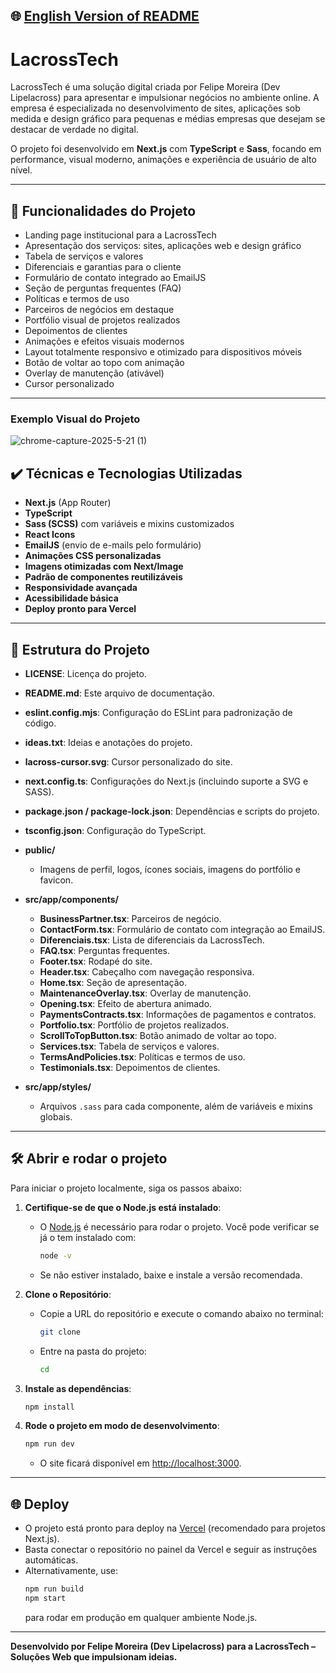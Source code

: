 ## 🌐 [English Version of README](README_EN.md)

# LacrossTech

LacrossTech é uma solução digital criada por Felipe Moreira (Dev Lipelacross) para apresentar e impulsionar negócios no ambiente online. A empresa é especializada no desenvolvimento de sites, aplicações sob medida e design gráfico para pequenas e médias empresas que desejam se destacar de verdade no digital.

O projeto foi desenvolvido em **Next.js** com **TypeScript** e **Sass**, focando em performance, visual moderno, animações e experiência de usuário de alto nível.

---

## 🔨 Funcionalidades do Projeto

- Landing page institucional para a LacrossTech
- Apresentação dos serviços: sites, aplicações web e design gráfico
- Tabela de serviços e valores
- Diferenciais e garantias para o cliente
- Formulário de contato integrado ao EmailJS
- Seção de perguntas frequentes (FAQ)
- Políticas e termos de uso
- Parceiros de negócios em destaque
- Portfólio visual de projetos realizados
- Depoimentos de clientes
- Animações e efeitos visuais modernos
- Layout totalmente responsivo e otimizado para dispositivos móveis
- Botão de voltar ao topo com animação
- Overlay de manutenção (ativável)
- Cursor personalizado

---

### Exemplo Visual do Projeto

![chrome-capture-2025-5-21 (1)](https://github.com/user-attachments/assets/f4365337-68e1-4717-9715-01e2904e95c9)


## ✔️ Técnicas e Tecnologias Utilizadas

- **Next.js** (App Router)
- **TypeScript**
- **Sass (SCSS)** com variáveis e mixins customizados
- **React Icons**
- **EmailJS** (envio de e-mails pelo formulário)
- **Animações CSS personalizadas**
- **Imagens otimizadas com Next/Image**
- **Padrão de componentes reutilizáveis**
- **Responsividade avançada**
- **Acessibilidade básica**
- **Deploy pronto para Vercel**

---

## 📁 Estrutura do Projeto

- **LICENSE**: Licença do projeto.
- **README.md**: Este arquivo de documentação.
- **eslint.config.mjs**: Configuração do ESLint para padronização de código.
- **ideas.txt**: Ideias e anotações do projeto.
- **lacross-cursor.svg**: Cursor personalizado do site.
- **next.config.ts**: Configurações do Next.js (incluindo suporte a SVG e SASS).
- **package.json / package-lock.json**: Dependências e scripts do projeto.
- **tsconfig.json**: Configuração do TypeScript.

- **public/**
  - Imagens de perfil, logos, ícones sociais, imagens do portfólio e favicon.

- **src/app/components/**
  - **BusinessPartner.tsx**: Parceiros de negócio.
  - **ContactForm.tsx**: Formulário de contato com integração ao EmailJS.
  - **Diferenciais.tsx**: Lista de diferenciais da LacrossTech.
  - **FAQ.tsx**: Perguntas frequentes.
  - **Footer.tsx**: Rodapé do site.
  - **Header.tsx**: Cabeçalho com navegação responsiva.
  - **Home.tsx**: Seção de apresentação.
  - **MaintenanceOverlay.tsx**: Overlay de manutenção.
  - **Opening.tsx**: Efeito de abertura animado.
  - **PaymentsContracts.tsx**: Informações de pagamentos e contratos.
  - **Portfolio.tsx**: Portfólio de projetos realizados.
  - **ScrollToTopButton.tsx**: Botão animado de voltar ao topo.
  - **Services.tsx**: Tabela de serviços e valores.
  - **TermsAndPolicies.tsx**: Políticas e termos de uso.
  - **Testimonials.tsx**: Depoimentos de clientes.

- **src/app/styles/**
  - Arquivos `.sass` para cada componente, além de variáveis e mixins globais.

---

## 🛠️ Abrir e rodar o projeto

Para iniciar o projeto localmente, siga os passos abaixo:

1. **Certifique-se de que o Node.js está instalado**:
   - O [Node.js](https://nodejs.org/) é necessário para rodar o projeto. Você pode verificar se já o tem instalado com:
     ```bash
     node -v
     ```
   - Se não estiver instalado, baixe e instale a versão recomendada.

2. **Clone o Repositório**:
   - Copie a URL do repositório e execute o comando abaixo no terminal:
     ```bash
     git clone 
     ```
   - Entre na pasta do projeto:
     ```bash
     cd 
     ```

3. **Instale as dependências**:
   ```bash
   npm install
   ```

4. **Rode o projeto em modo de desenvolvimento**:
   ```bash
   npm run dev
   ```
   - O site ficará disponível em [http://localhost:3000](http://localhost:3000).

---

## 🌐 Deploy

- O projeto está pronto para deploy na [Vercel](https://vercel.com/) (recomendado para projetos Next.js).
- Basta conectar o repositório no painel da Vercel e seguir as instruções automáticas.
- Alternativamente, use:
  ```bash
  npm run build
  npm start
  ```
  para rodar em produção em qualquer ambiente Node.js.

---

**Desenvolvido por Felipe Moreira (Dev Lipelacross) para a LacrossTech – Soluções Web que impulsionam ideias.**
